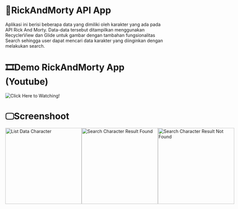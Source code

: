 # 📱RickAndMorty API App
Aplikasi ini berisi beberapa data yang dimiliki oleh karakter yang ada pada API Rick And Morty. Data-data tersebut ditampilkan menggunakan RecyclerView dan Glide untuk gambar dengan tambahan fungsionalitas Search sehingga
user dapat mencari data karakter yang diinginkan dengan melakukan search.

# 🎞️Demo RickAndMorty App (Youtube)
![Click Here to Watching!](https://youtu.be/nogdIekJUrc)

# 🖵Screenshoot
<div style="display: flex;">
  <img src="https://github.com/user-attachments/assets/28653cae-a89a-4797-a39a-c454fecfb0c4" alt="List Data Character" width="240"/>
  <img src="https://github.com/user-attachments/assets/e3ab4e75-f3b8-4516-88e8-99fd4545a4a1" alt="Search Character Result Found" width="240"/>
  <img src="https://github.com/user-attachments/assets/7da3462c-e528-413b-ad6c-a6d36003700e" alt="Search Character Result Not Found" width="240"/>
</div>
